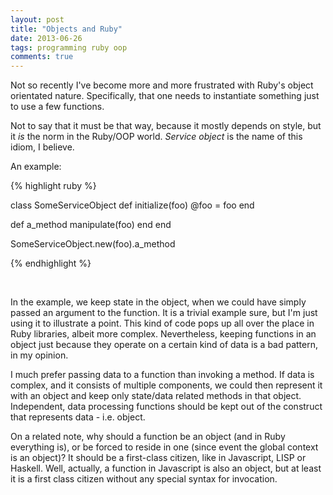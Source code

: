 ```yaml
---
layout: post
title: "Objects and Ruby"
date: 2013-06-26
tags: programming ruby oop
comments: true
---
```


Not so recently I've become more and more frustrated with Ruby's object orientated nature. Specifically, that one needs to instantiate something just to use a few functions.

Not to say that it must be that way, because it mostly depends on style, but it *is* the norm in the Ruby/OOP world. *Service object* is the name of this idiom, I believe.

An example:

{% highlight ruby %}

class SomeServiceObject
  def initialize(foo)
    @foo = foo
  end

  def a_method
    manipulate(foo)
  end
end

SomeServiceObject.new(foo).a_method

{% endhighlight %}

<br/>

In the example, we keep state in the object, when we could have simply passed an argument to the function. It is a trivial example sure, but I'm just using it to illustrate a point. This kind of code pops up all over the place in Ruby libraries, albeit more complex. Nevertheless, keeping functions in an object just because they operate on a certain kind of data is a bad pattern, in my opinion. 

I much prefer passing data to a function than invoking a method. If data is complex, and it consists of multiple components, we could then represent it with an object and keep only state/data related methods in that object. Independent, data processing functions should be kept out of the construct that represents data - i.e. object.

On a related note, why should a function be an object (and in Ruby everything is), or be forced to reside in one (since event the global context is an object)? It should be a first-class citizen, like in Javascript, LISP or Haskell. Well, actually, a function in Javascript is also an object, but at least it is a first class citizen without any special syntax for invocation.
